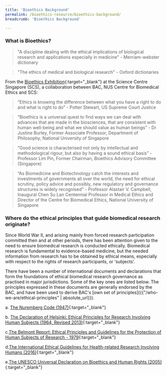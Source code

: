 ```yaml
---
title: 'Bioethics Background'
permalink: /bioethics-resource/bioethics-background/
breadcrumb: 'Bioethics Background'

---
```



### **What is Bioethics?**

>"A discipline dealing with the ethical implications of biological research and applications especially in medicine" - Merriam-webster dictionary

>"The ethics of medical and biological research" - Oxford dictionaries

From the [Bioethics Exhibition]({{"https://www.science.edu.sg/whats-on/exhibitions/bioethics"}}){:target="_blank"} at the Science Centre Singapore (SCS), a collaboration between BAC, NUS Centre for Biomedical Ethics and SCS:

>“Ethics is knowing the difference between what you have a right to do and what is right to do” - Potter Stewart, US Supreme Court Justice

>“Bioethics is a universal quest to find ways we can deal with advances that are made in the biosciences, that are consistent with human well-being and what we should value as human beings” - Dr Justine Burley, Former Associate Professor, Department of Philosophy, National University of Singapore

>“Good science is characterised not only by intellectual and methodological rigour, but also by having a sound ethical basis” - Professor Lim Pin, Former Chairman, Bioethics Advisory Committee (Singapore)

>“As Biomedicine and Biotechnology catch the interests and investments of governments all over the world, the need for ethical scrutiny, policy advice and possibly, new regulatory and governance structures is widely recognised” - Professor Alastair V. Campbell, Inaugural Chen Su Lan Centennial Professor in Medical Ethics and Director of the Centre for Biomedical Ethics, National University of Singapore

 


### **Where do the ethical principles that guide biomedical research originate?**

Since World War II, and arising mainly from forced research participation committed then and at other periods, there has been attention given to the need to ensure biomedical research is conducted ethically. Biomedical research is fundamental to evidence-based medicine, but the needed information from research has to be obtained by ethical means, especially with respect to the rights of research participants, or ‘subjects’.

There have been a number of international documents and declarations that form the foundations of ethical biomedical research governance as practised in major jurisdictions. Some of the key ones are listed below. The principles expressed in these documents are generally endorsed by the BAC, and have been used to derive BAC's [own set of principles]({{"/who-we-are/ethical-principles" | absolute_url}}).

a. [The Nuremberg Code (1947)]({{"https://history.nih.gov/research/downloads/nuremberg.pdf"}}){:target="_blank"}

b. [The Declaration of Helsinki: Ethical Principles for Research Involving Human Subjects (1964, Revised 2013)]({{"https://www.wma.net/policies-post/wma-declaration-of-helsinki-ethical-principles-for-medical-research-involving-human-subjects/"}}){:target="_blank"}

c.[The Belmont Report: Ethical Principles and Guidelines for the Protection of Human Subjects of Research - 1979]({{"https://www.hhs.gov/ohrp/regulations-and-policy/belmont-report/index.html"}}){:target="_blank"}

d.[The International Ethical Guidelines for Health-related Research Involving Humans (2016)]({{"https://cioms.ch/wp-content/uploads/2017/01/WEB-CIOMS-EthicalGuidelines.pdf"}}){:target="_blank"}

e.[The UNESCO Universal Declaration on Bioethics and Human Rights (2005)]({{"http://unesdoc.unesco.org/images/0014/001461/146180e.pdf"}}){:target="_blank"}
